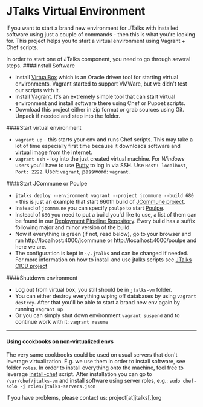 JTalks Virtual Environment
==

If you want to start a brand new environment for JTalks with installed software using just a couple of commands - then this is what you're looking for. This project helps you to start a virtual environment using Vagrant + Chef scripts.

In order to start one of JTalks component, you need to go through several steps.
####Install Software
* Install [VirtualBox](https://www.virtualbox.org/) which is an Oracle driven tool for starting virtual environments. Vagrant started to support VMWare, but we didn't test our scripts with it.
* Install [Vagrant](http://www.vagrantup.com). It's an extremely simple tool that can start virtual environment and install software there using Chef or Puppet scripts.
* Download this project either in zip format or grab sources using Git. Unpack if needed and step into the folder.

####Start virtual environment
* `vagrant up` - this starts your env and runs Chef scripts. This may take a lot of time especially first time because it downloads software and virtual image from the internet.
* `vagrant ssh` - log into the just created virtual machine. For _Windows_ users you'll have to use [Putty](http://www.chiark.greenend.org.uk/~sgtatham/putty/download.html) to log in via SSH. Use `Host: localhost`, `Port: 2222`. User: `vagrant`, password: `vagrant`.

####Start JCommune or Poulpe
* `jtalks deploy --environment vagrant --project jcommune --build 680` - this is just an example that start 660th build of [JCommune project](https://github.com/jtalks-org/jcommune).
 * Instead of `jcommmune` you can specify `poulpe` to start [Poulpe](https://github.com/jtalks-org/poulpe).
 * Instead of `660` you need to put a build you'd like to use, a list of them can be found in our [Deployment Pipeline Repository](http://repo.jtalks.org/content/repositories/deployment-pipeline/deployment-pipeline/). Every build has a suffix following major and minor version of the build.
* Now if everything is green (if not, read below), go to your browser and run http://localhost:4000/jcommune or http://localhost:4000/poulpe and here we are.
* The configuration is kept in `~/.jtalks` and can be changed if needed. For more information on how to install and use jtalks scripts see [JTalks CICD project](https://github.com/jtalks-org/jtalks-cicd)

####Shutdown environment
* Log out from virtual box, you still should be in `jtalks-vm` folder.
* You can either destroy everything wiping off databases by using `vagrant destroy`. After that you'll be able to start a brand new env again by running `vagrant up`
* Or you can simply shut down environment `vagrant suspend` and to continue work with it: `vagrant resume`

---

#### Using cookbooks on non-virtualized envs
The very same cookbooks could be used on usual servers that don't leverage virtualization. E.g. we use them in order to install software, see folder `roles`. In order to install everything onto the machine, feel free to leverage [install-chef](utils/install-chef.sh) script. After installation you can go to `/var/chef/jtalks-vm` and install software using server roles, e.g.: `sudo chef-solo -j roles/jtalks-servers.json`

If you have problems, please contact us: project\[at\]jtalks\[.\]org
